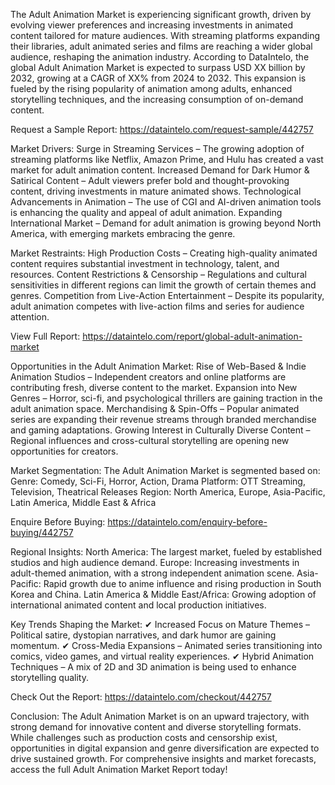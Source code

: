 The Adult Animation Market is experiencing significant growth, driven by evolving viewer preferences and increasing investments in animated content tailored for mature audiences. With streaming platforms expanding their libraries, adult animated series and films are reaching a wider global audience, reshaping the animation industry.
According to DataIntelo, the global Adult Animation Market is expected to surpass USD XX billion by 2032, growing at a CAGR of XX% from 2024 to 2032. This expansion is fueled by the rising popularity of animation among adults, enhanced storytelling techniques, and the increasing consumption of on-demand content.

Request a Sample Report: https://dataintelo.com/request-sample/442757

Market Drivers:
Surge in Streaming Services – The growing adoption of streaming platforms like Netflix, Amazon Prime, and Hulu has created a vast market for adult animation content.
Increased Demand for Dark Humor & Satirical Content – Adult viewers prefer bold and thought-provoking content, driving investments in mature animated shows.
Technological Advancements in Animation – The use of CGI and AI-driven animation tools is enhancing the quality and appeal of adult animation.
Expanding International Market – Demand for adult animation is growing beyond North America, with emerging markets embracing the genre.

Market Restraints:
High Production Costs – Creating high-quality animated content requires substantial investment in technology, talent, and resources.
Content Restrictions & Censorship – Regulations and cultural sensitivities in different regions can limit the growth of certain themes and genres.
Competition from Live-Action Entertainment – Despite its popularity, adult animation competes with live-action films and series for audience attention.

View Full Report: https://dataintelo.com/report/global-adult-animation-market

Opportunities in the Adult Animation Market:
Rise of Web-Based & Indie Animation Studios – Independent creators and online platforms are contributing fresh, diverse content to the market.
Expansion into New Genres – Horror, sci-fi, and psychological thrillers are gaining traction in the adult animation space.
Merchandising & Spin-Offs – Popular animated series are expanding their revenue streams through branded merchandise and gaming adaptations.
Growing Interest in Culturally Diverse Content – Regional influences and cross-cultural storytelling are opening new opportunities for creators.

Market Segmentation:
The Adult Animation Market is segmented based on:
Genre: Comedy, Sci-Fi, Horror, Action, Drama
Platform: OTT Streaming, Television, Theatrical Releases
Region: North America, Europe, Asia-Pacific, Latin America, Middle East & Africa

Enquire Before Buying: https://dataintelo.com/enquiry-before-buying/442757

Regional Insights:
North America: The largest market, fueled by established studios and high audience demand.
Europe: Increasing investments in adult-themed animation, with a strong independent animation scene.
Asia-Pacific: Rapid growth due to anime influence and rising production in South Korea and China.
Latin America & Middle East/Africa: Growing adoption of international animated content and local production initiatives.

Key Trends Shaping the Market:
✔ Increased Focus on Mature Themes – Political satire, dystopian narratives, and dark humor are gaining momentum. ✔ Cross-Media Expansions – Animated series transitioning into comics, video games, and virtual reality experiences. ✔ Hybrid Animation Techniques – A mix of 2D and 3D animation is being used to enhance storytelling quality.

Check Out the Report: https://dataintelo.com/checkout/442757

Conclusion:
The Adult Animation Market is on an upward trajectory, with strong demand for innovative content and diverse storytelling formats. While challenges such as production costs and censorship exist, opportunities in digital expansion and genre diversification are expected to drive sustained growth.
For comprehensive insights and market forecasts, access the full Adult Animation Market Report today!
 

